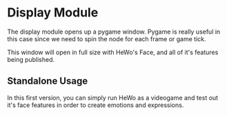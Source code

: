 # Display Module
The display module opens up a pygame window. Pygame is really useful in this case since we need to spin the node for
each frame or game tick.

This window will open in full size with HeWo's Face, and all of it's features being published.

## Standalone Usage
In this first version, you can simply run HeWo as a videogame and test out it's face features 
in order to create emotions and expressions.






